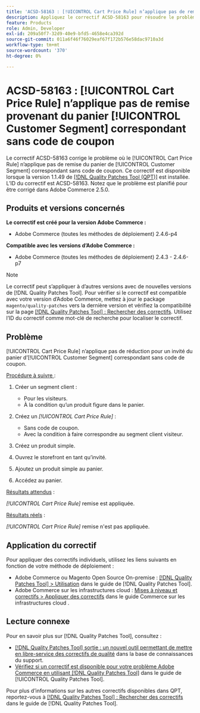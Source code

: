 ```yaml
---
title: 'ACSD-58163 : [!UICONTROL Cart Price Rule] n’applique pas de remise provenant du panier [!UICONTROL Customer Segment] correspondant sans code de coupon'
description: Appliquez le correctif ACSD-58163 pour résoudre le problème d’Adobe Commerce où le [!UICONTROL Cart Price Rule] n’applique pas de remise pour un invité du panier de [!UICONTROL Customer Segment] correspondant sans code de coupon.
feature: Products
role: Admin, Developer
exl-id: 209a50f7-32d9-40e9-bfd5-4658e4ca392d
source-git-commit: 011a6f46f76029eaf67f172b576e58dac9710a3d
workflow-type: tm+mt
source-wordcount: '370'
ht-degree: 0%

---
```


# ACSD-58163 : [!UICONTROL Cart Price Rule] n’applique pas de remise provenant du panier [!UICONTROL Customer Segment] correspondant sans code de coupon

Le correctif ACSD-58163 corrige le problème où le [!UICONTROL Cart Price Rule] n’applique pas de remise du panier de [!UICONTROL Customer Segment] correspondant sans code de coupon. Ce correctif est disponible lorsque la version 1.1.49 de [[!DNL Quality Patches Tool (QPT)]](https://experienceleague.adobe.com/fr/docs/commerce-operations/tools/quality-patches-tool/quality-patches-tool-to-self-serve-quality-patches) est installée. L’ID du correctif est ACSD-58163. Notez que le problème est planifié pour être corrigé dans Adobe Commerce 2.5.0.

## Produits et versions concernés

**Le correctif est créé pour la version Adobe Commerce :**

* Adobe Commerce (toutes les méthodes de déploiement) 2.4.6-p4

**Compatible avec les versions d’Adobe Commerce :**

* Adobe Commerce (toutes les méthodes de déploiement) 2.4.3 - 2.4.6-p7

>[!NOTE]
>
>Le correctif peut s’appliquer à d’autres versions avec de nouvelles versions de [!DNL Quality Patches Tool]. Pour vérifier si le correctif est compatible avec votre version d’Adobe Commerce, mettez à jour le package `magento/quality-patches` vers la dernière version et vérifiez la compatibilité sur la page [[!DNL Quality Patches Tool] : Rechercher des correctifs](https://experienceleague.adobe.com/tools/commerce-quality-patches/index.html?lang=fr). Utilisez l’ID du correctif comme mot-clé de recherche pour localiser le correctif.

## Problème

[!UICONTROL Cart Price Rule] n’applique pas de réduction pour un invité du panier d’[!UICONTROL Customer Segment] correspondant sans code de coupon.

<u>Procédure à suivre </u> :

1. Créer un segment client :
   * Pour les visiteurs.
   * À la condition qu’un produit figure dans le panier.

1. Créez un *[!UICONTROL Cart Price Rule]* :
   * Sans code de coupon.
   * Avec la condition à faire correspondre au segment client visiteur.

1. Créez un produit simple.
1. Ouvrez le storefront en tant qu’invité.
1. Ajoutez un produit simple au panier.
1. Accédez au panier.

<u>Résultats attendus</u> :

*[!UICONTROL Cart Price Rule]* remise est appliquée.

<u>Résultats réels</u> :

*[!UICONTROL Cart Price Rule]* remise n&#39;est pas appliquée.

## Application du correctif

Pour appliquer des correctifs individuels, utilisez les liens suivants en fonction de votre méthode de déploiement :

* Adobe Commerce ou Magento Open Source On-premise : [[!DNL Quality Patches Tool] > Utilisation](/help/tools/quality-patches-tool/usage.md) dans le guide de [!DNL Quality Patches Tool].
* Adobe Commerce sur les infrastructures cloud : [Mises à niveau et correctifs > Appliquer des correctifs](https://experienceleague.adobe.com/docs/commerce-cloud-service/user-guide/develop/upgrade/apply-patches.html?lang=fr) dans le guide Commerce sur les infrastructures cloud .

## Lecture connexe

Pour en savoir plus sur [!DNL Quality Patches Tool], consultez :

* [[!DNL Quality Patches Tool] sortie : un nouvel outil permettant de mettre en libre-service des correctifs de qualité](https://experienceleague.adobe.com/fr/docs/commerce-operations/tools/quality-patches-tool/quality-patches-tool-to-self-serve-quality-patches) dans la base de connaissances du support.
* [Vérifiez si un correctif est disponible pour votre problème Adobe Commerce en utilisant [!DNL Quality Patches Tool]](/help/tools/quality-patches-tool/patches-available-in-qpt/check-patch-for-magento-issue-with-magento-quality-patches.md) dans le guide de [!UICONTROL Quality Patches Tool].


Pour plus d’informations sur les autres correctifs disponibles dans QPT, reportez-vous à [[!DNL Quality Patches Tool] : Rechercher des correctifs](https://experienceleague.adobe.com/tools/commerce-quality-patches/index.html?lang=fr) dans le guide de [!DNL Quality Patches Tool].

